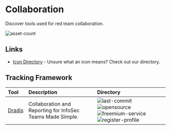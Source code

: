 # Collaboration

Discover tools used for red team collaboration.

![asset-count](https://img.shields.io/badge/Tools%20%26%20Resources%20Availalbe-1-947cb0?style=for-the-badge)

## Links <!-- {docsify-ignore} -->

- [Icon Directory](../ICONS.md) - Unsure what an icon means? Check out our directory.

## Tracking Framework

| Tool | Description | Directory |
| :--- | :--- | :--- |
| [Dradis](https://github.com/dradis/dradis-ce) | Collaboration and Reporting for InfoSec Teams Made Simple. | ![last-commit](https://img.shields.io/github/last-commit/dradis/dradis-ce?color=947cb0&style=flat-square) ![opensource](https://raw.githubusercontent.com/InfosecHouse/InfosecHouse/main/docs/icons/opensource.png) ![freemium-service](https://raw.githubusercontent.com/InfosecHouse/InfosecHouse/main/docs/icons/freemium-service.png) ![register-profile](https://raw.githubusercontent.com/InfosecHouse/InfosecHouse/main/docs/icons/register-profile.png) |